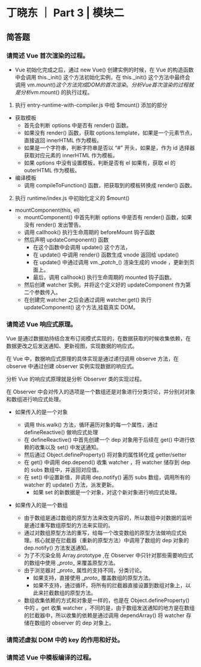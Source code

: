 # 丁晓东 ｜ Part 3 | 模块二

## 简答题

### 请简述 Vue 首次渲染的过程。

- Vue 初始化完成之后，通过 new Vue() 创建实例的时候，在 Vue 的构造函数中会调用 this._init() 这个方法初始化实例，在 this._init() 这个方法中最终会调用 vm.$mount() 这个方法完成 DOM 的首次渲染。分析 Vue 首次渲染的过程就是分析 vm.$mount() 的执行过程。

1. 执行 entry-runtime-with-compiler.js 中给 $mount() 添加的部分

- 获取模板
  - 首先会判断 options 中是否有 render() 函数。
  - 如果没有 render() 函数，获取 options.template，如果是一个元素节点，直接返回 innerHTML 作为模板。
  - 如果是一个字符串，判断字符串是否以 “#” 开头，如果是，作为 id 选择器获取对应元素的 innerHTML 作为模板。
  - 如果 options 中没有设置模板，判断是否有 el 如果有，获取 el 的 outerHTML 作为模板。
- 编译模板
  - 调用 compileToFunction() 函数，把获取到的模板转换成 render() 函数。

2. 执行 runtime/index.js 中初始化定义的 $mount()

- mountComponent(this, el)
  - mountComponent() 中首先判断 options 中是否有 render() 函数，如果没有 render() 发出警告。
  - 调用 callhook() 执行生命周期的 beforeMount 钩子函数
  - 然后声明 updateComponent() 函数
    - 在这个函数中会调用 update() 这个方法，
    - 在 update() 中调用 render() 函数生成 vnode 返回给 update()
    - 在 update() 中通过调用 vm.\__patch__() 渲染生成的 vnode ，更新到页面上。
    - 最后，调用 callhook() 执行生命周期的 mounted 钩子函数。
  - 然后创建 watcher 实例，并将这个定义好的 updateComponent 作为第二个参数传入。 
  - 在创建完 watcher 之后会通过调用 watcher.get() 执行 updateComponent() 这个方法,挂载真实 DOM。

### 请简述 Vue 响应式原理。

Vue 是通过数据劫持结合发布订阅模式实现的，在数据获取的时候收集依赖，在数据更改之后发送通知、更新视图，实现数据的响应式。

在 Vue 中，数据响应式原理的具体实现是通过递归调用 observe 方法，在 observe 中通过创建 observer 实例实现数据的响应式。

分析 Vue 的响应式原理就是分析 Observer 类的实现过程。 

在 Observer 中会对传入的选项是一个数组还是对象进行分类讨论，并分别对对象和数组进行响应式处理。

- 如果传入的是一个对象
  - 调用 this.walk() 方法，循环遍历对象的每一个属性，通过 defineReactive() 做响应式处理
  - 在 defineReactive() 中首先创建一个 dep 对象用于后续在 get() 中进行依赖的收集以及 set() 中发送通知。
  - 然后通过 Object.defineProperty() 将对象的属性转化成 getter/setter
  - 在 get() 中调用 dep.depend() 收集 watcher ，将 watcher 储存到 dep 的 subs 数组中，并返回对应值。
  - 在 set() 中设置新值，并调用 dep.notify() 遍历 subs 数组，调用所有的 watcher 的 update() 方法，派发更新。
    - 如果 set 的新数据是一个对象，对这个新对象进行响应式处理。

- 如果传入的是一个数组
  - 由于数组是通过数组的原型方法来改变内容的，所以数组中对数据的监听是通过重写数组原型的方法来实现的。
  - 通过对数组原型方法的重写，给每一个改变数组的原型方法做响应式处理。核心就是在拦截器（重新的原型方法）中调用了数组的 dep 对象的 dep.notify() 方法发送通知。
  - 为了不污染全局 Array.prototype ,在 Observer 中只针对那些需要响应式的数组中使用 \__proto__ 来覆盖原型方法。
  - 由于浏览器对 \__proto__ 属性的支持不同，分类讨论。
    - 如果支持，直接使用 \__proto__ 覆盖数组的原型方法。
    - 如果不支持，通过循环，将所有的拦截器直接设置到数组对象上，以此来拦截数组的原型方法。
  - 数组收集依赖的方式和对象是一样的，也是在 Object.defineProperty() 中的 。get 收集 watcher ，不同的是，由于数组发送通知的地方是在数组的拦截器中，所以收集的依赖是通过调用 dependArray() 将 watcher 存储在数组的 observer 的 dep 对象上。

### 请简述虚拟 DOM 中的 key 的作用和好处。

### 请简述 Vue 中模板编译的过程。
